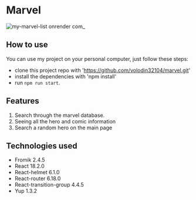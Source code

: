
# Marvel

![my-marvel-list onrender com_](https://github.com/volodin32104/marvel/assets/34587236/0ba8797b-a01d-4fa5-b7bd-f8f62536afc6)



## How to use

You can use my project on your personal computer, just follow these steps:

- clone this project repo with 'https://github.com/volodin32104/marvel.git'
- install the dependencies with 'npm install'
- run `npm run start`.
## Features

1. Search through the marvel database.
2. Seeing all the hero and comic information
3. Search a random hero on the main page

## Technologies used
  -  Fromik 2.4.5
  - React 18.2.0
  -  React-helmet 6.1.0
  - React-router 6.18.0
  - React-transition-group 4.4.5
  - Yup 1.3.2
  



